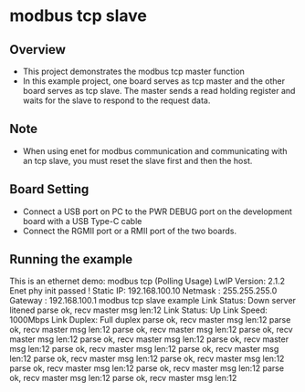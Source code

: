 # modbus tcp slave
## Overview

- This project demonstrates the modbus tcp master function
- In this example project, one board serves as tcp master and the other board serves as tcp slave. The master sends a read holding register and waits for the slave to respond to the request data.

## Note
- When using enet for modbus communication and communicating with an tcp slave, you must reset the slave first and then the host.

## Board Setting

- Connect a USB port on PC to the PWR DEBUG port on the development board with a USB Type-C cable
- Connect the RGMII port or a RMII port of the two boards.

## Running the example
This is an ethernet demo: modbus tcp (Polling Usage)
LwIP Version: 2.1.2
Enet phy init passed !
Static IP: 192.168.100.10
Netmask  : 255.255.255.0
Gateway  : 192.168.100.1
modbus tcp slave example
Link Status: Down
server litened
parse ok, recv master msg len:12
Link Status: Up
Link Speed:  1000Mbps
Link Duplex: Full duplex
parse ok, recv master msg len:12
parse ok, recv master msg len:12
parse ok, recv master msg len:12
parse ok, recv master msg len:12
parse ok, recv master msg len:12
parse ok, recv master msg len:12
parse ok, recv master msg len:12
parse ok, recv master msg len:12
parse ok, recv master msg len:12
parse ok, recv master msg len:12
parse ok, recv master msg len:12
parse ok, recv master msg len:12
parse ok, recv master msg len:12
parse ok, recv master msg len:12

```
